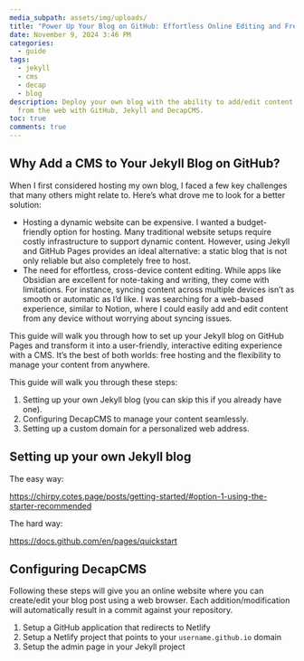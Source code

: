 ```yaml
---
media_subpath: assets/img/uploads/
title: "Power Up Your Blog on GitHub: Effortless Online Editing and Free Hosting"
date: November 9, 2024 3:46 PM
categories:
  - guide
tags:
  - jekyll
  - cms
  - decap
  - blog
description: Deploy your own blog with the ability to add/edit content straight
  from the web with GitHub, Jekyll and DecapCMS.
toc: true
comments: true
---
```

## Why Add a CMS to Your Jekyll Blog on GitHub?

When I first considered hosting my own blog, I faced a few key challenges that many others might relate to. Here’s what drove me to look for a better solution:

* Hosting a dynamic website can be expensive. I wanted a budget-friendly option for hosting. Many traditional website setups require costly infrastructure to support dynamic content. However, using Jekyll and GitHub Pages provides an ideal alternative: a static blog that is not only reliable but also completely free to host.
* The need for effortless, cross-device content editing. While apps like Obsidian are excellent for note-taking and writing, they come with limitations. For instance, syncing content across multiple devices isn’t as smooth or automatic as I’d like. I was searching for a web-based experience, similar to Notion, where I could easily add and edit content from any device without worrying about syncing issues.

This guide will walk you through how to set up your Jekyll blog on GitHub Pages and transform it into a user-friendly, interactive editing experience with a CMS. It’s the best of both worlds: free hosting and the flexibility to manage your content from anywhere.

This guide will walk you through these steps:

1. Setting up your own Jekyll blog (you can skip this if you already have one).
2. Configuring DecapCMS to manage your content seamlessly.
3. Setting up a custom domain for a personalized web address.

## Setting up your own Jekyll blog

The easy way:

https://chirpy.cotes.page/posts/getting-started/#option-1-using-the-starter-recommended

The hard way: 

https://docs.github.com/en/pages/quickstart

## Configuring DecapCMS
Following these steps will give you an online website where you can create/edit your blog post using a web browser. Each addition/modification will automatically result in a commit against your repository.

1. Setup a GitHub application that redirects to Netlify
2. Setup a Netlify project that points to your `username.github.io` domain
3. Setup the admin page in your Jekyll project
